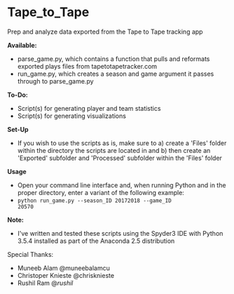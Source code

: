 # Tape_to_Tape
Prep and analyze data exported from the Tape to Tape tracking app

<b>Available:</b>
- parse_game.py, which contains a function that pulls and reformats exported plays files from tapetotapetracker.com
- run_game.py, which creates a season and game argument it passes through to parse_game.py

<b>To-Do:</b>
- Script(s) for generating player and team statistics
- Script(s) for generating visualizations

<b>Set-Up</b>
- If you wish to use the scripts as is, make sure to a) create a 'Files' folder within the directory the scripts are located in and b) then create an 'Exported' subfolder and 'Processed' subfolder within the 'Files' folder

<b>Usage</b>
- Open your command line interface and, when running Python and in the proper directory, enter a variant of the following example:
- <code>python run_game.py --season_ID 20172018 --game_ID 20570</code>

<b>Note:</b>
- I've written and tested these scripts using the Spyder3 IDE with Python 3.5.4 installed as part of the Anaconda 2.5 distribution

Special Thanks:
- Muneeb Alam @muneebalamcu
- Christoper Knieste @chrisknieste
- Rushil Ram @_rushil_

